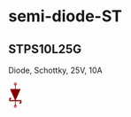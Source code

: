 # semi-diode-ST

## STPS10L25G
Diode, Schottky, 25V, 10A

![STPS10L25G__1__1](/images/semi-diode-OnSemi__MBR0520__1__1.png?raw=true) 


